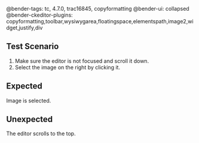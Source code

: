 @bender-tags: tc, 4.7.0, trac16845, copyformatting
@bender-ui: collapsed
@bender-ckeditor-plugins: copyformatting,toolbar,wysiwygarea,floatingspace,elementspath,image2,widget,justify,div

## Test Scenario

1. Make sure the editor is not focused and scroll it down.
2. Select the image on the right by clicking it.

## Expected

Image is selected.

## Unexpected

The editor scrolls to the top.
